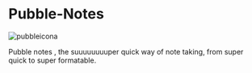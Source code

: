 # Pubble-Notes

![pubbleicona](https://user-images.githubusercontent.com/59350776/141056157-b8bcb70d-26d6-4f9e-9be1-c3e969750db9.png)


Pubble notes , the suuuuuuuuper quick way of note taking, from super quick to super formatable.
